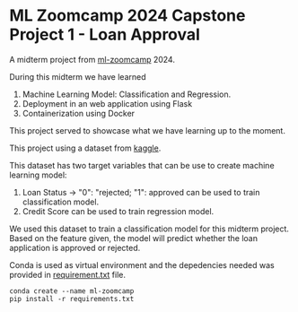 # ML Zoomcamp 2024 Capstone Project 1 - Loan Approval

A midterm project from [ml-zoomcamp](!http://mlzoomcamp.com/) 2024. 

During this midterm we have learned 
1. Machine Learning Model: Classification and Regression. 
2. Deployment in an web application using Flask
3. Containerization using Docker

This project served to showcase what we have learning up to the moment.

This project using a dataset from [kaggle](!https://www.kaggle.com/datasets/taweilo/loan-approval-classification-data/data).

This dataset has two target variables that can be use to create machine learning model:
1. Loan Status -> "0": "rejected; "1": approved can be used to train classification model.
2. Credit Score can be used to train regression model.

We used this dataset to train a classification model for this midterm project. Based on the feature given, the model will predict whether the loan application is approved or rejected.

Conda is used as virtual environment and the depedencies needed was provided in [requirement.txt](!./requirements.txt) file.
```
conda create --name ml-zoomcamp
pip install -r requirements.txt

